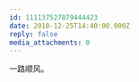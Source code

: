 ```yaml
---
id: 111137527879444423
date: 2010-12-25T14:40:00.000Z
reply: false
media_attachments: 0
---
```


一路顺风。 ​​​​


